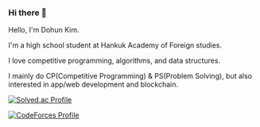 ### Hi there 👋

Hello, I'm Dohun Kim.

I'm a high school student at Hankuk Academy of Foreign studies.

I love competitive programming, algorithms, and data structures. 

I mainly do CP(Competitive Programming) & PS(Problem Solving), but also interested in app/web development and blockchain.



[![Solved.ac Profile](http://mazassumnida.wtf/api/generate_badge?boj=hun0108)](https://solved.ac/hun0108)



[![CodeForces Profile](https://cf.leed.at?id={rlaehgnss})](https://codeforces.com/profile/{rlaehgnss})



<!--
**rlaehgnss/rlaehgnss** is a ✨ _special_ ✨ repository because its `README.md` (this file) appears on your GitHub profile.

Here are some ideas to get you started:

- 🔭 I’m currently working on ...
- 🌱 I’m currently learning ...
- 👯 I’m looking to collaborate on ...
- 🤔 I’m looking for help with ...
- 💬 Ask me about ...
- 📫 How to reach me: ...
- 😄 Pronouns: ...
- ⚡ Fun fact: ...
-->
